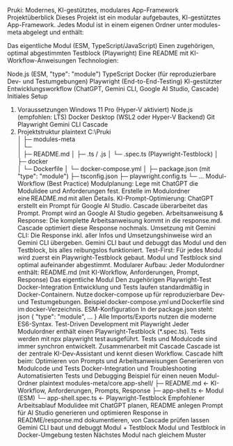 Pruki: Modernes, KI-gestütztes, modulares App-Framework
Projektüberblick
Dieses Projekt ist ein modular aufgebautes, KI-gestütztes App-Framework.
Jedes Modul ist in einem eigenen Ordner unter modules-meta abgelegt und enthält:

Das eigentliche Modul (ESM, TypeScript/JavaScript)
Einen zugehörigen, optimal abgestimmten Testblock (Playwright)
Eine README mit KI-Workflow-Anweisungen
Technologien:

Node.js (ESM, "type": "module")
TypeScript
Docker (für reproduzierbare Dev- und Testumgebungen)
Playwright (End-to-End-Testing)
KI-gestützter Entwicklungsworkflow (ChatGPT, Gemini CLI, Google AI Studio, Cascade)
Initiales Setup
1. Voraussetzungen
Windows 11 Pro (Hyper-V aktiviert)
Node.js (empfohlen: LTS)
Docker Desktop (WSL2 oder Hyper-V Backend)
Git
Playwright
Gemini CLI
Cascade
2. Projektstruktur
plaintext
C:\Pruki\
│
├─ modules-meta\
│   └─ <modul-name>\
│        ├─ README.md
│        ├─ <modul>.ts / .js
│        └─ <modul>.spec.ts (Playwright-Testblock)
│
├─ docker\
│   └─ Dockerfile
│   └─ docker-compose.yml
│
├─ package.json  (mit "type": "module")
├─ tsconfig.json
├─ playwright.config.ts
└─ ...
Modul-Workflow (Best Practice)
Modulplanung:
Lege mit ChatGPT die Modulidee und Anforderungen fest.
Erstelle im Modulordner eine README.md mit allen Details.
KI-Prompt-Optimierung:
ChatGPT erstellt ein Prompt für Google AI Studio.
Cascade überarbeitet das Prompt.
Prompt wird an Google AI Studio gegeben.
Arbeitsanweisung & Response:
Die komplette Arbeitsanweisung kommt in die response.md.
Cascade optimiert diese Response nochmals.
Umsetzung mit Gemini CLI:
Die Response inkl. aller Infos und Umsetzungshinweise wird an Gemini CLI übergeben.
Gemini CLI baut und debuggt das Modul und den Testblock, bis alles reibungslos funktioniert.
Test-First:
Für jedes Modul wird zuerst ein Playwright-Testblock gebaut.
Modul und Testblock sind optimal aufeinander abgestimmt.
Modularer Aufbau:
Jeder Modulordner enthält:
README.md (mit KI-Workflow, Anforderungen, Prompt, Response)
Das eigentliche Modul
Den zugehörigen Playwright-Test
Docker-Integration
Entwicklung und Tests laufen standardmäßig in Docker-Containern.
Nutze docker-compose up für reproduzierbare Dev- und Testumgebungen.
Beispiel docker-compose.yml und Dockerfile sind im docker-Verzeichnis.
ESM-Konfiguration
In der package.json steht:
json
{
  "type": "module",
  ...
}
Alle Imports/Exports nutzen die moderne ES6-Syntax.
Test-Driven Development mit Playwright
Jeder Modulordner enthält einen Playwright-Testblock (*.spec.ts).
Tests werden mit npx playwright test ausgeführt.
Tests und Modulcode sind immer synchron entwickelt.
Zusammenarbeit mit Cascade
Cascade ist der zentrale KI-Dev-Assistant und kennt diesen Workflow.
Cascade hilft beim:
Optimieren von Prompts und Arbeitsanweisungen
Generieren von Modulcode und Tests
Docker-Integration und Troubleshooting
Automatisierten Tests und Debugging
Beispiel für einen neuen Modul-Ordner
plaintext
modules-meta/core.app-shell/
├─ README.md      ← KI-Workflow, Anforderungen, Prompts, Response
├─ app-shell.ts   ← Modul (ESM)
└─ app-shell.spec.ts ← Playwright-Testblock
Empfohlener Arbeitsablauf
Modulidee mit ChatGPT planen, README anlegen
Prompt für AI Studio generieren und optimieren
Response in README/response.md dokumentieren, von Cascade prüfen lassen
Gemini CLI baut und debuggt Modul + Testblock
Modul und Testblock in Docker-Umgebung testen
Nächstes Modul nach gleichem Muster